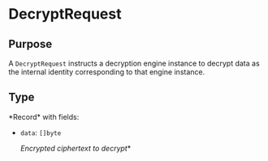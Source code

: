 # DecryptRequest

## Purpose

<!-- --8<-- [start:purpose] -->
A `DecryptRequest` instructs a decryption engine instance to decrypt data as the internal identity corresponding to that engine instance.
<!-- --8<-- [end:purpose] -->

## Type

<!-- --8<-- [start:type] -->
<div class="type">
*Record* with fields:

- `data`: `[]byte`

  *Encrypted ciphertext to decrypt**
</div>
<!-- --8<-- [end:type] -->
